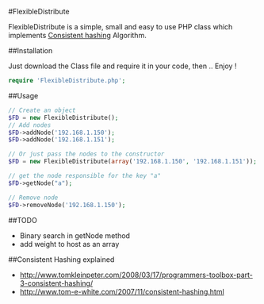 #FlexibleDistribute

FlexibleDistribute is a simple, small and easy to use PHP class which implements [Consistent hashing](http://en.wikipedia.org/wiki/Consistent_hashing) Algorithm.

##Installation

Just download the Class file and require it in your code, then .. Enjoy !
```php
require 'FlexibleDistribute.php';
```

##Usage

```php
// Create an object
$FD = new FlexibleDistribute();
// Add nodes
$FD->addNode('192.168.1.150');
$FD->addNode('192.168.1.151');

// Or just pass the nodes to the constructor
$FD = new FlexibleDistribute(array('192.168.1.150', '192.168.1.151'));

// get the node responsible for the key "a"
$FD->getNode("a");

// Remove node
$FD->removeNode('192.168.1.150');
```

##TODO

 - Binary search in getNode method
 - add weight to host as an array

##Consistent Hashing explained

  * http://www.tomkleinpeter.com/2008/03/17/programmers-toolbox-part-3-consistent-hashing/
  * http://www.tom-e-white.com/2007/11/consistent-hashing.html
